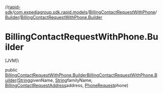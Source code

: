 //[rapid-sdk](../../../../index.md)/[com.expediagroup.sdk.rapid.models](../../index.md)/[BillingContactRequestWithPhone](../index.md)/[Builder](index.md)/[BillingContactRequestWithPhone.Builder](-billing-contact-request-with-phone.-builder.md)

# BillingContactRequestWithPhone.Builder

[JVM]\

public [BillingContactRequestWithPhone.Builder](index.md)[BillingContactRequestWithPhone.Builder](-billing-contact-request-with-phone.-builder.md)([String](https://docs.oracle.com/javase/8/docs/api/java/lang/String.html)givenName, [String](https://docs.oracle.com/javase/8/docs/api/java/lang/String.html)familyName, [BillingContactRequestAddress](../../-billing-contact-request-address/index.md)address, [PhoneRequest](../../-phone-request/index.md)phone)
